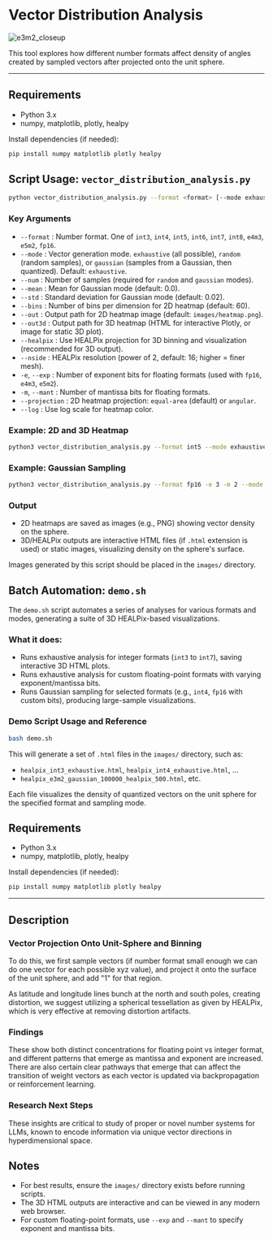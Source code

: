 # Vector Distribution Analysis

![e3m2_closeup](screenshot_closeup_e3m2.png)

This tool explores how different number formats affect density of angles created
by sampled vectors after projected onto the unit sphere.

---

## Requirements
- Python 3.x
- numpy, matplotlib, plotly, healpy

Install dependencies (if needed):
```sh
pip install numpy matplotlib plotly healpy
```

## Script Usage: `vector_distribution_analysis.py`

```sh
python vector_distribution_analysis.py --format <format> [--mode exhaustive|random|gaussian] [--num N] [--bins B] [--out PATH] [--healpix] [--nside N] [--out3d PATH] [--exp E] [--mant M] [--mean MU] [--std SIGMA] [--projection equal-area|angular] [--log]
```

### Key Arguments
- `--format`         : Number format. One of `int3`, `int4`, `int5`, `int6`, `int7`, `int8`, `e4m3`, `e5m2`, `fp16`.
- `--mode`           : Vector generation mode. `exhaustive` (all possible), `random` (random samples), or `gaussian` (samples from a Gaussian, then quantized). Default: `exhaustive`.
- `--num`            : Number of samples (required for `random` and `gaussian` modes).
- `--mean`           : Mean for Gaussian mode (default: 0.0).
- `--std`            : Standard deviation for Gaussian mode (default: 0.02).
- `--bins`           : Number of bins per dimension for 2D heatmap (default: 60).
- `--out`            : Output path for 2D heatmap image (default: `images/heatmap.png`).
- `--out3d`          : Output path for 3D heatmap (HTML for interactive Plotly, or image for static 3D plot).
- `--healpix`        : Use HEALPix projection for 3D binning and visualization (recommended for 3D output).
- `--nside`          : HEALPix resolution (power of 2, default: 16; higher = finer mesh).
- `-e`, `--exp`      : Number of exponent bits for floating formats (used with `fp16`, `e4m3`, `e5m2`).
- `-m`, `--mant`     : Number of mantissa bits for floating formats.
- `--projection`     : 2D heatmap projection: `equal-area` (default) or `angular`.
- `--log`            : Use log scale for heatmap color.

### Example: 2D and 3D Heatmap

```sh
python3 vector_distribution_analysis.py --format int5 --mode exhaustive --healpix --nside 256 --out images/int5_heatmap.png --out3d images/int5_heatmap3d.html
```

### Example: Gaussian Sampling

```sh
python3 vector_distribution_analysis.py --format fp16 -e 3 -m 2 --mode gaussian --num 100000 --healpix --nside 128 --out3d images/fp16_e3m2_gaussian.html
```

### Output
- 2D heatmaps are saved as images (e.g., PNG) showing vector density on the sphere.
- 3D/HEALPix outputs are interactive HTML files (if `.html` extension is used) or static images, visualizing density on the sphere's surface.

Images generated by this script should be placed in the `images/` directory.

## Batch Automation: `demo.sh`

The `demo.sh` script automates a series of analyses for various formats and modes, generating a suite of 3D HEALPix-based visualizations.

### What it does:
- Runs exhaustive analysis for integer formats (`int3` to `int7`), saving interactive 3D HTML plots.
- Runs exhaustive analysis for custom floating-point formats with varying exponent/mantissa bits.
- Runs Gaussian sampling for selected formats (e.g., `int4`, `fp16` with custom bits), producing large-sample visualizations.

### Demo Script Usage and Reference

```sh
bash demo.sh
```

This will generate a set of `.html` files in the `images/` directory, such as:
- `healpix_int3_exhaustive.html`, `healpix_int4_exhaustive.html`, ...
- `healpix_e3m2_gaussian_100000_healpix_500.html`, etc.

Each file visualizes the density of quantized vectors on the unit sphere for the specified format and sampling mode.


## Requirements

- Python 3.x
- numpy, matplotlib, plotly, healpy

Install dependencies (if needed):
```sh
pip install numpy matplotlib plotly healpy
```

---

## Description

### Vector Projection Onto Unit-Sphere and Binning

To do this, we first sample vectors (if number format small enough we can do one
vector for each possible xyz value), and project it onto the surface of the unit
sphere, and add "1" for that region.

As latitude and longitude lines bunch at the north and south poles, creating
distortion, we suggest utilizing a spherical tessellation as given by HEALPix,
which is very effective at removing distortion artifacts.

### Findings

These show both distinct concentrations for floating point vs integer format,
and different patterns that emerge as mantissa and exponent are increased. There
are also certain clear pathways that emerge that can affect the transition of
weight vectors as each vector is updated via backpropagation or reinforcement
learning.

### Research Next Steps

These insights are critical to study of proper or novel number systems for LLMs,
known to encode information via unique vector directions in hyperdimensional
space.

## Notes
- For best results, ensure the `images/` directory exists before running scripts.
- The 3D HTML outputs are interactive and can be viewed in any modern web browser.
- For custom floating-point formats, use `--exp` and `--mant` to specify exponent and mantissa bits.


